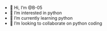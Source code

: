 - 👋 Hi, I’m @B-05
- 👀 I’m interested in python
- 🌱 I’m currently learning python
- 💞️ I’m looking to collaborate on python coding

<!---
B-05/B-05 is a ✨ special ✨ repository because its `README.md` (this file) appears on your GitHub profile.
You can click the Preview link to take a look at your changes.
--->

